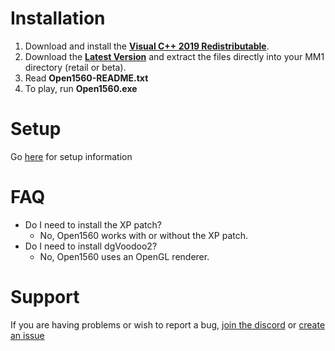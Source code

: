 # Installation

1. Download and install the [**Visual C++ 2019 Redistributable**](https://aka.ms/vs/16/release/vc_redist.x86.exe).
2. Download the [**Latest Version**](https://ci.appveyor.com/api/projects/0x1F9F1/Open1560/artifacts/build/Open1560.zip?branch=master) and extract the files directly into your MM1 directory (retail or beta).
3. Read **Open1560-README.txt**
4. To play, run **Open1560.exe**

# Setup

Go [here](./setup.md) for setup information

# FAQ

* Do I need to install the XP patch?
    * No, Open1560 works with or without the XP patch.
* Do I need to install dgVoodoo2?
    * No, Open1560 uses an OpenGL renderer.

# Support

If you are having problems or wish to report a bug, [join the discord](https://discord.gg/HHZz27sFEH) or [create an issue](https://github.com/0x1F9F1/Open1560/issues/new)
